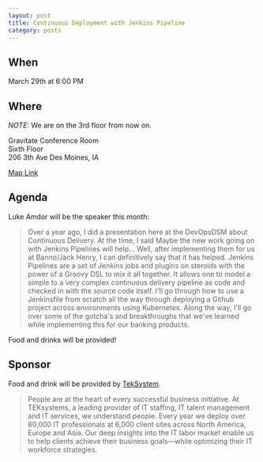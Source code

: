 ```yaml
---
layout: post
title: Continuous Deployment with Jenkins Pipeline
category: posts
---
```


## When

March 29th at 6:00 PM

## Where

_NOTE:_ We are on the 3rd floor from now on.

Gravitate Conference Room<br />
Sixth Floor<br />
206 3th Ave Des Moines, IA

[Map Link](https://www.google.com/maps/place/206+6th+Ave,+Des+Moines,+IA+50309)

## Agenda

Luke Amdor will be the speaker this month:

> Over a year ago, I did a presentation here at the DevOpsDSM about Continuous Delivery. At the time, I said Maybe the new work going on with Jenkins Pipelines will help... Well, after implementing them for us at Banno/Jack Henry, I can definitively say that it has helped.
> Jenkins Pipelines are a set of Jenkins jobs and plugins on steroids with the power of a Groovy DSL to mix it all together. It allows one to model a simple to a very complex continuous delivery pipeline as code and checked in with the source code itself.
> I'll go through how to use a Jenkinsfile from scratch all the way through deploying a Github project across environments using Kubernetes. Along the way, I'll go over some of the gotcha's and breakthroughs that we've learned while implementing this for our banking products.

Food and drinks will be provided!

## Sponsor

Food and drink will be provided by [TekSystem](https://www.teksystems.com).

> People are at the heart of every successful business initiative. At TEKsystems, a leading provider of IT staffing, IT talent management and IT services, we understand people. Every year we deploy over 80,000 IT professionals at 6,000 client sites across North America, Europe and Asia. Our deep insights into the IT labor market enable us to help clients achieve their business goals—while optimizing their IT workforce strategies.
